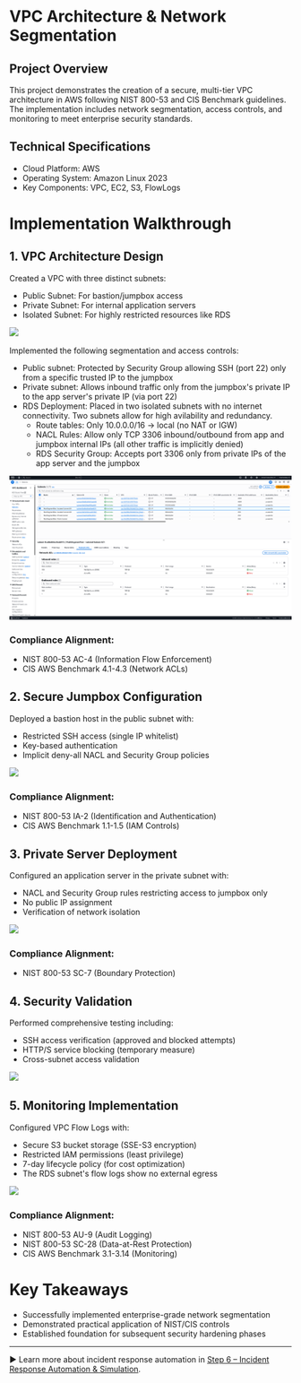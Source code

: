 # VPC Architecture & Network Segmentation

## Project Overview
This project demonstrates the creation of a secure, multi-tier VPC architecture in AWS following NIST 800-53 and CIS Benchmark guidelines. The implementation includes network segmentation, access controls, and monitoring to meet enterprise security standards.

## Technical Specifications
- Cloud Platform: AWS
- Operating System: Amazon Linux 2023
- Key Components: VPC, EC2, S3, FlowLogs

# Implementation Walkthrough

## 1. VPC Architecture Design
Created a VPC with three distinct subnets:
- Public Subnet: For bastion/jumpbox access
- Private Subnet: For internal application servers
- Isolated Subnet: For highly restricted resources like RDS

![](https://i.postimg.cc/jSkrmj39/01-Create-VPC-within-AWS-with-a-single-public-subnet-and-2-private-subnets.png)

Implemented the following segmentation and access controls:
- Public subnet: Protected by Security Group allowing SSH (port 22) only from a specific trusted IP to the jumpbox
- Private subnet: Allows inbound traffic only from the jumpbox's private IP to the app server's private IP (via port 22)
- RDS Deployment: Placed in two isolated subnets with no internet connectivity. Two subnets allow for high avilability and redundancy.
  - Route tables: Only 10.0.0.0/16 -> local (no NAT or IGW)
  - NACL Rules: Allow only TCP 3306 inbound/outbound from app and jumpbox internal IPs (all other traffic is implicitly denied)
  - RDS Security Group: Accepts port 3306 only from private IPs of the app server and the jumpbox

![](https://github.com/ChadVanHalen/Tech-Portfolio/blob/main/projects/AWS%20VPC%20Hardening%20NIST%20CIS%20Compliance/images/Step%201/16%20RDS%20Isolated%20Subnets%20NACLs.png)

### Compliance Alignment:
- NIST 800-53 AC-4 (Information Flow Enforcement)
- CIS AWS Benchmark 4.1-4.3 (Network ACLs)

## 2. Secure Jumpbox Configuration
Deployed a bastion host in the public subnet with:
- Restricted SSH access (single IP whitelist)
- Key-based authentication
- Implicit deny-all NACL and Security Group policies

![](https://i.postimg.cc/L5RdLghq/03-Creating-a-jumpbox-server-using-security-controls-to-only-allow-SSH-via-my-IP.png)

### Compliance Alignment:
- NIST 800-53 IA-2 (Identification and Authentication)
- CIS AWS Benchmark 1.1-1.5 (IAM Controls)

## 3. Private Server Deployment
Configured an application server in the private subnet with:
- NACL and Security Group rules restricting access to jumpbox only
- No public IP assignment
- Verification of network isolation

![](https://i.postimg.cc/1tDh8rRh/05-Creating-the-app-server-that-will-sit-in-the-private-subnet-only-accessible-by-the-jumpbox.png)

### Compliance Alignment:
- NIST 800-53 SC-7 (Boundary Protection)

## 4. Security Validation
Performed comprehensive testing including:
- SSH access verification (approved and blocked attempts)
- HTTP/S service blocking (temporary measure)
- Cross-subnet access validation

![](https://i.postimg.cc/25c2FcJJ/09-Checking-my-security-group-rule-by-using-a-VPN-to-change-my-public-IP.png)

## 5. Monitoring Implementation
Configured VPC Flow Logs with:
- Secure S3 bucket storage (SSE-S3 encryption)
- Restricted IAM permissions (least privilege)
- 7-day lifecycle policy (for cost optimization)
- The RDS subnet's flow logs show no external egress

![](https://i.postimg.cc/261THdN5/12-Creating-an-S3-bucket-to-store-flow-logs-on-the-VPC.png)

### Compliance Alignment:
- NIST 800-53 AU-9 (Audit Logging)
- NIST 800-53 SC-28 (Data-at-Rest Protection)
- CIS AWS Benchmark 3.1-3.14 (Monitoring)

# Key Takeaways
- Successfully implemented enterprise-grade network segmentation
- Demonstrated practical application of NIST/CIS controls
- Established foundation for subsequent security hardening phases

---
▶️ Learn more about incident response automation in [Step 6 – Incident Response Automation & Simulation](../6%20GuardDuty%20Response%20Automation/README.md).
